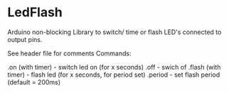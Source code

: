 # LedFlash
Arduino non-blocking Library to switch/ time or flash LED's connected to output pins. 

See header file for comments
Commands:

.on (with timer)  - switch led on (for x seconds)
.off - swich of
.flash (with timer) - flash led (for x seconds, for period set)
.period - set flash period (default = 200ms)
